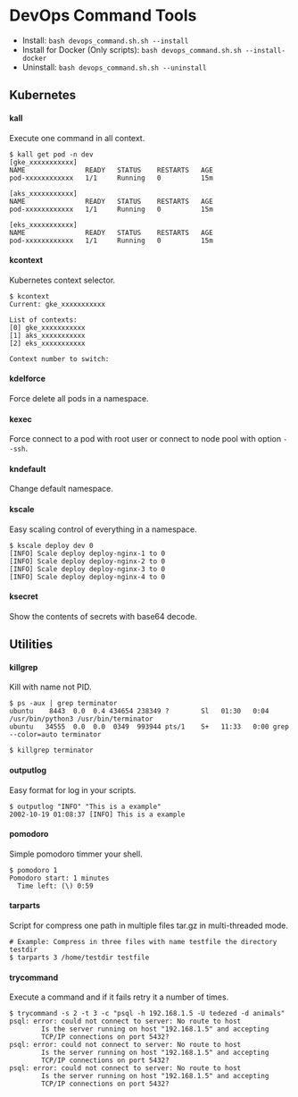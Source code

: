 # DevOps Command Tools

- Install: `bash devops_command.sh.sh --install`
- Install for Docker (Only scripts): `bash devops_command.sh.sh --install-docker`
- Uninstall: `bash devops_command.sh.sh --uninstall`

## Kubernetes

#### kall

Execute one command in all context.

```
$ kall get pod -n dev 
[gke_xxxxxxxxxxx]
NAME               READY   STATUS    RESTARTS   AGE
pod-xxxxxxxxxxxx   1/1     Running   0          15m

[aks_xxxxxxxxxxx]
NAME               READY   STATUS    RESTARTS   AGE
pod-xxxxxxxxxxxx   1/1     Running   0          15m

[eks_xxxxxxxxxxx]
NAME               READY   STATUS    RESTARTS   AGE
pod-xxxxxxxxxxxx   1/1     Running   0          15m
```

#### kcontext

Kubernetes context selector.

```
$ kcontext 
Current: gke_xxxxxxxxxxx

List of contexts:
[0] gke_xxxxxxxxxxx
[1] aks_xxxxxxxxxxx
[2] eks_xxxxxxxxxxx

Context number to switch: 
```

#### kdelforce

Force delete all pods in a namespace.

#### kexec

Force connect to a pod with root user or connect to node pool with option `--ssh`.

#### kndefault

Change default namespace.

#### kscale

Easy scaling control of everything in a namespace.
```
$ kscale deploy dev 0
[INFO] Scale deploy deploy-nginx-1 to 0
[INFO] Scale deploy deploy-nginx-2 to 0
[INFO] Scale deploy deploy-nginx-3 to 0
[INFO] Scale deploy deploy-nginx-4 to 0
```

#### ksecret

Show the contents of secrets with base64 decode.

## Utilities

#### killgrep

Kill with name not PID.

```
$ ps -aux | grep terminator
ubuntu    8443  0.0  0.4 434654 238349 ?        Sl   01:30   0:04 /usr/bin/python3 /usr/bin/terminator
ubuntu   34555  0.0  0.0  0349  993944 pts/1    S+   11:33   0:00 grep --color=auto terminator

$ killgrep terminator
```

#### outputlog

Easy format for log in your scripts.

```
$ outputlog "INFO" "This is a example"
2002-10-19 01:08:37 [INFO] This is a example
```

#### pomodoro

Simple pomodoro timmer your shell.

```
$ pomodoro 1
Pomodoro start: 1 minutes
  Time left: (\) 0:59
```

#### tarparts

Script for compress one path in multiple files tar.gz in multi-threaded mode.

```
# Example: Compress in three files with name testfile the directory testdir
$ tarparts 3 /home/testdir testfile
```

#### trycommand

Execute a command and if it fails retry it a number of times.

```
$ trycommand -s 2 -t 3 -c "psql -h 192.168.1.5 -U tedezed -d animals"
psql: error: could not connect to server: No route to host
        Is the server running on host "192.168.1.5" and accepting
        TCP/IP connections on port 5432?
psql: error: could not connect to server: No route to host
        Is the server running on host "192.168.1.5" and accepting
        TCP/IP connections on port 5432?
psql: error: could not connect to server: No route to host
        Is the server running on host "192.168.1.5" and accepting
        TCP/IP connections on port 5432?
```
